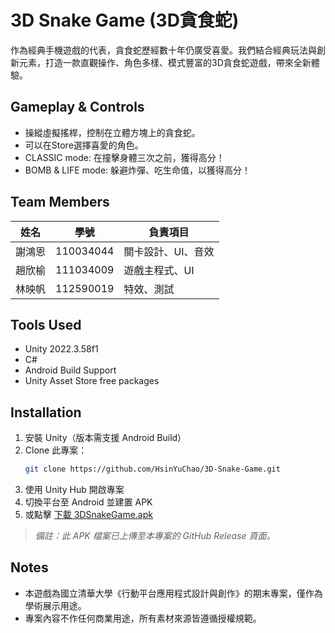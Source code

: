 # 3D Snake Game (3D貪食蛇)

作為經典手機遊戲的代表，貪食蛇歷經數十年仍廣受喜愛。我們結合經典玩法與創新元素，打造一款直觀操作、角色多樣、模式豐富的3D貪食蛇遊戲，帶來全新體驗。


## Gameplay & Controls
- 操縱虛擬搖桿，控制在立體方塊上的貪食蛇。
- 可以在Store選擇喜愛的角色。
- CLASSIC mode: 在撞擊身體三次之前，獲得高分！
- BOMB & LIFE mode: 躲避炸彈、吃生命值，以獲得高分！  
  
  
## Team Members

| 姓名 | 學號 | 負責項目 |
|------|------|----------|
| 謝鴻恩 | 110034044 | 關卡設計、UI、音效|
| 趙欣榆 | 111034009 | 遊戲主程式、UI |
| 林映帆 | 112590019 | 特效、測試 |  
  

## Tools Used
- Unity 2022.3.58f1  
- C#  
- Android Build Support  
- Unity Asset Store free packages  
  

## Installation
1. 安裝 Unity（版本需支援 Android Build）
1. Clone 此專案：
   ```bash
   git clone https://github.com/HsinYuChao/3D-Snake-Game.git
1. 使用 Unity Hub 開啟專案
1. 切換平台至 Android 並建置 APK
1. 或點擊 [下載 3DSnakeGame.apk](https://github.com/HsinYuChao/3D-Snake-Game/releases/download/v1.0/3DSnakeGameApp.apk)
> *備註：此 APK 檔案已上傳至本專案的 GitHub Release 頁面。*

## Notes
- 本遊戲為國立清華大學《行動平台應用程式設計與創作》的期末專案，僅作為學術展示用途。
- 專案內容不作任何商業用途，所有素材來源皆遵循授權規範。
